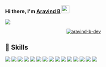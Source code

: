 ### Hi there, I'm <a href="https://github.com/aravind-b-dev" target="_blank">Aravind B</a> <img src="https://media.giphy.com/media/hvRJCLFzcasrR4ia7z/giphy.gif" width="25px">


![](https://komarev.com/ghpvc/?username=aravind-b-dev)  

<!-- 📈 **My GitHub Stats:**

<p>
  <img height="180em" src="https://github-readme-stats.vercel.app/api?username=aravind-b-dev&show_icons=true&hide_border=true&&count_private=true&include_all_commits=true" />
  <img height="180em" src="https://github-readme-stats.vercel.app/api/top-langs/?username=aravind-b-dev&exclude_repo=KNN-Image-Classification&show_icons=true&hide_border=true&layout=compact&langs_count=8"/>
</p> -->

<!-- <img height="180em" src="https://github-readme-stats.vercel.app/api?username=aravind-b-dev&show_icons=true&hide_border=true&&count_private=true&include_all_commits=true" /> -->


<!-- <a href="https://github.com/aravind-b-dev/"><img alt="GitHub contributors" src="https://img.shields.io/github/contributors/aravind-b-dev/aravind-b-dev-readme?color=2b9348"></a>
<a href="https://github.com/aravind-b-dev/awesome-github-profile-readme/stargazers"><img src="https://img.shields.io/github/stars/aravind-b-dev/awesome-github-profile-readme" alt="Stars Badge"/></a>
<a href="https://github.com/aravind-b-dev/awesome-github-profile-readme/network/members"><img src="https://img.shields.io/github/forks/aravind-b-dev/awesome-github-profile-readme" alt="Forks Badge"/></a>
<a href="https://github.com/aravind-b-dev/awesome-github-profile-readme/pulls"><img src="https://img.shields.io/github/issues-pr/aravind-b-dev/awesome-github-profile-readme" alt="Pull Requests Badge"/></a>
<a href="https://github.com/aravind-b-dev/awesome-github-profile-readme/issues"><img src="https://img.shields.io/github/issues/aravind-b-dev/awesome-github-profile-readme" alt="Issues Badge"/></a>
<a href="https://github.com/aravind-b-dev/awesome-github-profile-readme/blob/master/LICENSE"><img src="https://img.shields.io/github/license/aravind-b-dev/awesome-github-profile-readme?color=2b9348" alt="License Badge"/></a> -->


<p align="center" style="position:relative"> <a href="https://github.com/ryo-ma/github-profile-trophy"><img src="https://github-profile-trophy.vercel.app/?username=aravind-b-dev&theme=onedark&row=1" alt="aravind-b-dev" /></a> </p>


## 💼 Skills

![](https://img.shields.io/badge/Code-Flutter-informational?style=flat&logo=flutter&logoColor=white&color=28c7fa)
![](https://img.shields.io/badge/Code-Dart-informational?style=flat&logo=dart&logoColor=white&color=278ea5)
![](https://img.shields.io/badge/Code-Wordpress-informational?style=flat&logo=wordpress&logoColor=white&color=2cb978)
![](https://img.shields.io/badge/Code-Laravel-informational?style=flat&logo=laravel&logoColor=white&color=ff5959)
![](https://img.shields.io/badge/Code-Git-informational?style=flat&logo=git&logoColor=white&color=226089)
![](https://img.shields.io/badge/Code-Postman-informational?style=flat&logo=postman&logoColor=white&color=ff6c37)
![](https://img.shields.io/badge/Code-Trello-informational?style=flat&logo=trello&logoColor=white&color=091e42)
![](https://img.shields.io/badge/Code-AdbobeXd-informational?style=flat&logo=adobexd&logoColor=white&color=b31e6f)
![](https://img.shields.io/badge/Code-Python-informational?style=flat&logo=python&logoColor=white&color=ffd343)
![](https://img.shields.io/badge/Code-Django-informational?style=flat&logo=django&logoColor=white&color=0C4B33)
![](https://img.shields.io/badge/Code-AdroidStudio-informational?style=flat&logo=androidstudio&logoColor=white&color=22eaaa)
![](https://img.shields.io/badge/Code-XCode-informational?style=flat&logo=xcode&logoColor=white&color=0071e3)
![](https://img.shields.io/badge/Code-Android-informational?style=flat&logo=android&logoColor=white&color=3ddc84)
![](https://img.shields.io/badge/Code-iOS-informational?style=flat&logo=ios&logoColor=white&color=8876fe)
![](https://img.shields.io/badge/Code-MySQL-informational?style=flat&logo=MySQL&logoColor=white&color=2b5d80)

<!-- <details>
<summary>More Skills</summary>
<br>

![](https://img.shields.io/badge/Style-CSS-informational?style=flat&logo=css3&logoColor=white&color=4AB197)
![](https://img.shields.io/badge/Style-Tailwind-informational?style=flat&logo=Tailwind-CSS&logoColor=white&color=4AB197)
![](https://img.shields.io/badge/Style-Sass-informational?style=flat&logo=Sass&logoColor=white&color=4AB197)
![](https://img.shields.io/badge/Style-Stylus-informational?style=flat&logo=Stylus&logoColor=white&color=4AB197)

<br> -->

<!-- ![](https://img.shields.io/badge/Test-Jasmine-informational?style=flat&logo=Jasmine&logoColor=white&color=4AB197)
![](https://img.shields.io/badge/Test-Jest-informational?style=flat&logo=jest&logoColor=white&color=4AB197)
![](https://img.shields.io/badge/Test-Mocha-informational?style=flat&logo=Mocha&logoColor=white&color=4AB197)
![](https://img.shields.io/badge/Test-Cypress-informational?style=flat&logo=Cypress&logoColor=white&color=4AB197)
![](https://img.shields.io/badge/Test-Cypress-informational?style=flat&logo=Cypress&logoColor=white&color=4AB197)

<br>

![](https://img.shields.io/badge/Tools-Docker-informational?style=flat&logo=docker&logoColor=white&color=4AB197)
![](https://img.shields.io/badge/Tools-Pivotal-informational?style=flat&logo=Pivotal-Tracker&logoColor=white&color=4AB197)
![](https://img.shields.io/badge/Tools-NGINX-informational?style=flat&logo=nginx&logoColor=white&color=4AB197)
![](https://img.shields.io/badge/Tools-Netlify-informational?style=flat&logo=netlify&logoColor=white&color=4AB197)
![](https://img.shields.io/badge/Tools-Jenkins-informational?style=flat&logo=jenkins&logoColor=white&color=4AB197)
![](https://img.shields.io/badge/Tools-SonarQube-informational?style=flat&logo=SonarQube&logoColor=white&color=4AB197)
![](https://img.shields.io/badge/Tools-Actions-informational?style=flat&logo=github-actions&logoColor=white&color=4AB197)
![](https://img.shields.io/badge/Tools-NPM-informational?style=flat&logo=npm&logoColor=white&color=4AB197)
![](https://img.shields.io/badge/Tools-Postman-informational?style=flat&logo=Postman&logoColor=white&color=4AB197)
![](https://img.shields.io/badge/Tools-Photoshop-informational?style=flat&logo=Adobe-Photoshop&logoColor=white&color=4AB197)
![](https://img.shields.io/badge/Tools-Illustrator-informational?style=flat&logo=Adobe-Illustrator&logoColor=white&color=4AB197)
![](https://img.shields.io/badge/Tools-AdobeXD-informational?style=flat&logo=Adobe-XD&logoColor=white&color=4AB197)
![](https://img.shields.io/badge/Tools-GitHub-informational?style=flat&logo=GitHub&logoColor=white&color=4AB197)
![](https://img.shields.io/badge/Tools-GitLab-informational?style=flat&logo=GitLab&logoColor=white&color=4AB197)
![](https://img.shields.io/badge/Tools-Bitbucket-informational?style=flat&logo=Bitbucket&logoColor=white&color=4AB197)
![](https://img.shields.io/badge/Tools-Jira-informational?style=flat&logo=Jira-Software&logoColor=white&color=4AB197)
![](https://img.shields.io/badge/Tools-Clubhouse-informational?style=flat&logo=Clubhouse&logoColor=white&color=4AB197)

</details>

<br>
 -->
<!--
**aravind-b-dev/aravind-b-dev** is a ✨ _special_ ✨ repository because its `README.md` (this file) appears on your GitHub profile.

Here are some ideas to get you started:

- 🔭 I’m currently working on ...
- 🌱 I’m currently learning ...
- 👯 I’m looking to collaborate on ...
- 🤔 I’m looking for help with ...
- 💬 Ask me about ...
- 📫 How to reach me: ...
- 😄 Pronouns: ...
- ⚡ Fun fact: ...
-->
